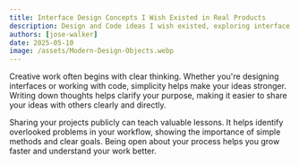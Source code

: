 ```yaml
---
title: Interface Design Concepts I Wish Existed in Real Products
description: Design and Code ideas I wish existed, exploring interface patterns and product improvements for everyday digital experiences.
authors: [jose-walker]
date: 2025-05-10
image: /assets/Modern-Design-Objects.webp
---
```


Creative work often begins with clear thinking. Whether you're designing interfaces or working with code, simplicity helps make your ideas stronger. Writing down thoughts helps clarify your purpose, making it easier to share your ideas with others clearly and directly.

Sharing your projects publicly can teach valuable lessons. It helps identify overlooked problems in your workflow, showing the importance of simple methods and clear goals. Being open about your process helps you grow faster and understand your work better.

